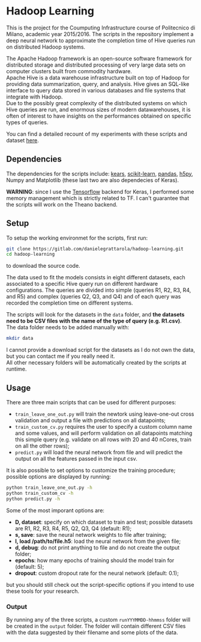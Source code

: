 # Hadoop Learning

This is the project for the Coumputing Infrastructure course of Politecnico di Milano, academic year 2015/2016. The scripts in the repository implement a deep neural network to approximate the completion time of Hive queries run on distributed Hadoop systems.  
  
The Apache Hadoop framework is an open-source software framework for distributed storage and distributed processing of very large data sets on computer clusters built from commodity hardware.  
Apache Hive is a data warehouse infrastructure built on top of Hadoop for providing data summarization, query, and analysis. Hive gives an SQL-like interface to query data stored in various databases and file systems that integrate with Hadoop.  
Due to the possibly great complexity of the distributed systems on which Hive queries are run, and enormous sizes of modern datawarehouses, it is often of interest to have insights on the performances obtained on specific types of queries.  
  
You can find a detailed recount of my experiments with these scripts and dataset [here](http://exsubstantia.com/ai/Estimating%20performance%20of%20Hadoop%20systems%20with%20deep%20learning.pdf.zip).

## Dependencies
The dependencies for the scripts include: [kears](http://keras.io/#installation), [scikit-learn](http://scikit-learn.org/stable/install.html), [pandas](http://pandas.pydata.org/), [h5py](http://packages.ubuntu.com/trusty/python-h5py), Numpy and Matplotlib (these last two are also dependecies of Keras).   

**WARNING**: since I use the [Tensorflow](https://www.tensorflow.org/versions/r0.10/get_started/index.html) backend for Keras, I performed some memory management which is strictly related to TF. I can't guarantee that the scripts will work on the Theano backend.  

## Setup

To setup the working environmet for the scripts, first run:
```sh
git clone https://gitlab.com/danielegrattarola/hadoop-learning.git
cd hadoop-learning
```  
to download the source code.  
  
The data used to fit the models consists in eight different datasets, each associated to a specific Hive query run on different hardware configurations. The queries are divided into simple (queries R1, R2, R3, R4, and R5) and complex (queries Q2, Q3, and Q4) and of each query was recorded the completion time on different systems.  
  
The scripts will look for the datasets in the `data` folder, and **the datasets need to be CSV files with the name of the type of query (e.g. R1.csv)**.    
The data folder needs to be added manually with: 
```sh
mkdir data
```   
I cannot provide a download script for the datasets as I do not own the data, but you can contact me if you really need it.   
All other necessary folders will be automatically created by the scripts at runtime.   

## Usage

There are three main scripts that can be used for different purposes:
- `train_leave_one_out.py` will train the newtork using leave-one-out cross validation and output a file with predictions on all datapoints;
- `train_custom_cv.py` requires the user to specify a custom column name and some values, and will perform validation on all datapoints matching this simple query (e.g. validate on all rows with 20 and 40 nCores, train on all the other rows);
- `predict.py` will load the neural network from file and will predict the output on all the features passed in the input csv.   

It is also possible to set options to customize the training procedure; possible options are displayed by running:
```sh
python train_leave_one_out.py -h 
python train_custom_cv -h 
python predict.py -h 
```   
  
Some of the most imporant options are:  
- **D, dataset**: specify on which dataset to train and test; possible datasets are R1, R2, R3, R4, R5, Q2, Q3, Q4 (default: R1);
- **s, save**: save the neural network weights to file after training;
- **l, load /path/to/file.h5**: load the neural network from the given file;
- **d, debug**: do not print anything to file and do not create the output folder;
- **epochs**: how many epochs of training should the model train for (default: 5);
- **dropout**: custom dropout rate for the neural network (default: 0.1);   

but you should still check out the script-specific options if you intend to use these tools for your research.   

### Output

By running any of the three scripts, a custom `runYYYMMDD-hhmmss` folder will be created in the `output` folder. The folder will contain different CSV files with the data suggested by their filename and some plots of the data.  



